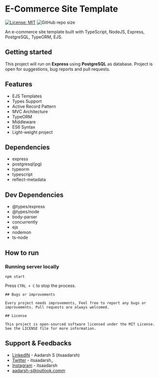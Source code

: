 # E-Commerce Site Template

[![License: MIT](https://img.shields.io/badge/License-MIT-yellow.svg)](https://github.com/Itsaadarsh/nodeJS-express-postgreSQL/blob/master/LICENSE)
![GitHub repo size](https://img.shields.io/github/repo-size/Itsaadarsh/nodeJS-express-postgreSQL)

An e-commerce site template built with TypeScript, NodeJS, Express, PostgreSQL, TypeORM, EJS.

## Getting started

This project will run on **Express** using **PostgreSQL** as database. Project is open for suggestions, bug reports and pull requests.

## Features

- EJS Templates
- Types Support
- Active Record Pattern
- MVC Architecture
- TypeORM
- Middleware
- ES6 Syntax
- Light-weight project

## Dependencies

- express
- postgresql(pg)
- typeorm
- typescript
- reflect-metadata

## Dev Dependencies

- @types/express
- @types/node
- body-parser
- concurrently
- ejs
- nodemon
- ts-node

## How to run

### Running server locally

```
npm start
```

Press `CTRL + C` to stop the process.

```
## Bugs or improvements

Every project needs improvements, Feel free to report any bugs or improvements. Pull requests are always welcomed.

## License

This project is open-sourced software licensed under the MIT License. See the LICENSE file for more information.
```

## Support & Feedbacks

- [LinkedIN](https://www.linkedin.com/in/itsaadarsh/ 'Linkedin') - Aadarsh S (itsaadarsh)
- [Twitter](https://www.twitter.com/itsaadarsh_ 'Twitter') - itsaadarsh\_
- [Instagram](https://www.instagram.com/itsaadarsh/ '@itsaadarsh') - itsaadarsh
- aadarsh-s@outlook.comm
